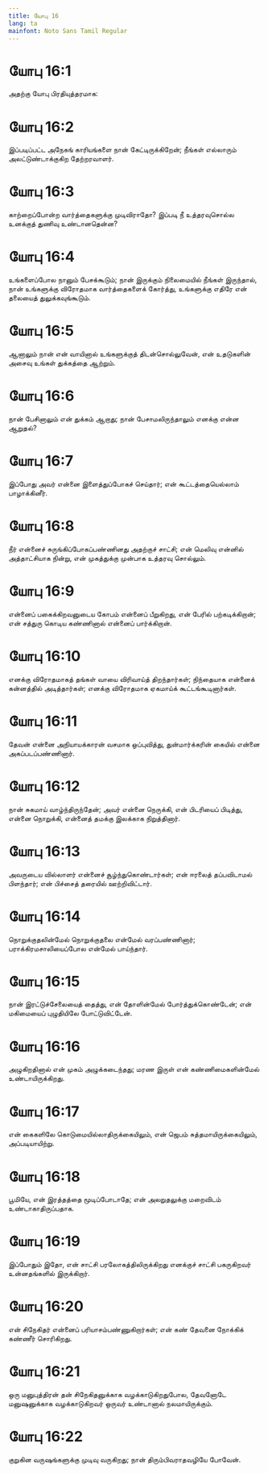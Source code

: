 ```yaml
---
title: யோபு 16
lang: ta
mainfont: Noto Sans Tamil Regular
---
```


# யோபு 16:1

அதற்கு யோபு பிரதியுத்தரமாக:

# யோபு 16:2

இப்படிப்பட்ட அநேகங் காரியங்களை நான் கேட்டிருக்கிறேன்; நீங்கள் எல்லாரும் அலட்டுண்டாக்குகிற தேற்றரவாளர்.

# யோபு 16:3

காற்றைப்போன்ற வார்த்தைகளுக்கு முடிவிராதோ? இப்படி நீ உத்தரவுசொல்ல உனக்குத் துணிவு உண்டானதென்ன?

# யோபு 16:4

உங்களைப்போல நானும் பேசக்கூடும்; நான் இருக்கும் நிலைமையில் நீங்கள் இருந்தால், நான் உங்களுக்கு விரோதமாக வார்த்தைகளைக் கோர்த்து, உங்களுக்கு எதிரே என் தலையைத் துலுக்கவுங்கூடும்.

# யோபு 16:5

ஆனாலும் நான் என் வாயினால் உங்களுக்குத் திடன்சொல்லுவேன், என் உதடுகளின் அசைவு உங்கள் துக்கத்தை ஆற்றும்.

# யோபு 16:6

நான் பேசினாலும் என் துக்கம் ஆறாது; நான் பேசாமலிருந்தாலும் எனக்கு என்ன ஆறுதல்?

# யோபு 16:7

இப்போது அவர் என்னை இளைத்துப்போகச் செய்தார்; என் கூட்டத்தையெல்லாம் பாழாக்கினீர்.

# யோபு 16:8

நீர் என்னைச் சுருங்கிப்போகப்பண்ணினது அதற்குச் சாட்சி; என் மெலிவு என்னில் அத்தாட்சியாக நின்று, என் முகத்துக்கு முன்பாக உத்தரவு சொல்லும்.

# யோபு 16:9

என்னைப் பகைக்கிறவனுடைய கோபம் என்னைப் பீறுகிறது, என் பேரில் பற்கடிக்கிறான்; என் சத்துரு கொடிய கண்ணினால் என்னைப் பார்க்கிறான்.

# யோபு 16:10

எனக்கு விரோதமாகத் தங்கள் வாயை விரிவாய்த் திறந்தார்கள்; நிந்தையாக என்னைக் கன்னத்தில் அடித்தார்கள்; எனக்கு விரோதமாக ஏகமாய்க் கூட்டங்கூடினார்கள்.

# யோபு 16:11

தேவன் என்னை அநியாயக்காரன் வசமாக ஒப்புவித்து, துன்மார்க்கரின் கையில் என்னை அகப்படப்பண்ணினார்.

# யோபு 16:12

நான் சுகமாய் வாழ்ந்திருந்தேன்; அவர் என்னை நெருக்கி, என் பிடரியைப் பிடித்து, என்னை நொறுக்கி, என்னைத் தமக்கு இலக்காக நிறுத்தினார்.

# யோபு 16:13

அவருடைய வில்லாளர் என்னைச் சூழ்ந்துகொண்டார்கள்; என் ஈரலைத் தப்பவிடாமல் பிளந்தார்; என் பிச்சைத் தரையில் ஊற்றிவிட்டார்.

# யோபு 16:14

நொறுக்குதலின்மேல் நொறுக்குதலை என்மேல் வரப்பண்ணினார்; பராக்கிரமசாலியைப்போல என்மேல் பாய்ந்தார்.

# யோபு 16:15

நான் இரட்டுச்சேலையைத் தைத்து, என் தோளின்மேல் போர்த்துக்கொண்டேன்; என் மகிமையைப் புழுதியிலே போட்டுவிட்டேன்.

# யோபு 16:16

அழுகிறதினால் என் முகம் அழுக்கடைந்தது; மரண இருள் என் கண்ணிமைகளின்மேல் உண்டாயிருக்கிறது.

# யோபு 16:17

என் கைகளிலே கொடுமையில்லாதிருக்கையிலும், என் ஜெபம் சுத்தமாயிருக்கையிலும், அப்படியாயிற்று.

# யோபு 16:18

பூமியே, என் இரத்தத்தை மூடிப்போடாதே; என் அலறுதலுக்கு மறைவிடம் உண்டாகாதிருப்பதாக.

# யோபு 16:19

இப்போதும் இதோ, என் சாட்சி பரலோகத்திலிருக்கிறது எனக்குச் சாட்சி பகருகிறவர் உன்னதங்களில் இருக்கிறார்.

# யோபு 16:20

என் சிநேகிதர் என்னைப் பரியாசம்பண்ணுகிறார்கள்; என் கண் தேவனை நோக்கிக் கண்ணீர் சொரிகிறது.

# யோபு 16:21

ஒரு மனுபுத்திரன் தன் சிநேகிதனுக்காக வழக்காடுகிறதுபோல, தேவனோடே மனுஷனுக்காக வழக்காடுகிறவர் ஒருவர் உண்டானால் நலமாயிருக்கும்.

# யோபு 16:22

குறுகின வருஷங்களுக்கு முடிவு வருகிறது; நான் திரும்பிவராதவழியே போவேன்.

